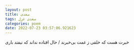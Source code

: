 ```yaml
---
layout: post
title: سعدی
tags: سعدی غزل
categories: poem
date: 2022-07-23 03:57:06.921623
---
```


خبرت هست که خلقی ز غمت بی‌خبرند / حال افتاده نداند که نیفتد باری
